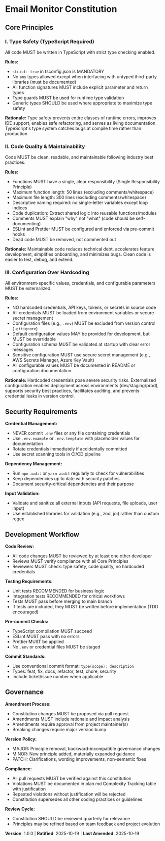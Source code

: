<!--
Sync Impact Report:
Version: 0.0.0 → 1.0.0
Rationale: Initial constitution ratification with core principles

Modified Principles:
- NEW: I. Type Safety (TypeScript Required)
- NEW: II. Code Quality & Maintainability
- NEW: III. Configuration Over Hardcoding

Added Sections:
- Core Principles (3 principles)
- Security Requirements
- Development Workflow
- Governance

Removed Sections: None (first version)

Template Consistency:
✅ plan-template.md - Constitution Check section references this file
✅ spec-template.md - Requirements align with principles
✅ tasks-template.md - Task categorization supports principles
⚠ agent-file-template.md - Review recommended to ensure alignment
⚠ checklist-template.md - Review recommended to ensure alignment

Follow-up TODOs:
- Ratification date set to today (2025-10-19) as this is the initial version
- Review and update agent-file-template.md and checklist-template.md for principle alignment
-->

# Email Monitor Constitution

## Core Principles

### I. Type Safety (TypeScript Required)

All code MUST be written in TypeScript with strict type checking enabled.

**Rules:**
- `strict: true` in tsconfig.json is MANDATORY
- No `any` types allowed except when interfacing with untyped third-party libraries (must be documented)
- All function signatures MUST include explicit parameter and return types
- Type guards MUST be used for runtime type validation
- Generic types SHOULD be used where appropriate to maximize type safety

**Rationale:** Type safety prevents entire classes of runtime errors, improves IDE support, enables safe refactoring, and serves as living documentation. TypeScript's type system catches bugs at compile time rather than production.

### II. Code Quality & Maintainability

Code MUST be clean, readable, and maintainable following industry best practices.

**Rules:**
- Functions MUST have a single, clear responsibility (Single Responsibility Principle)
- Maximum function length: 50 lines (excluding comments/whitespace)
- Maximum file length: 300 lines (excluding comments/whitespace)
- Descriptive naming required: no single-letter variables except loop indices
- Code duplication: Extract shared logic into reusable functions/modules
- Comments MUST explain "why" not "what" (code should be self-documenting)
- ESLint and Prettier MUST be configured and enforced via pre-commit hooks
- Dead code MUST be removed, not commented out

**Rationale:** Maintainable code reduces technical debt, accelerates feature development, simplifies onboarding, and minimizes bugs. Clean code is easier to test, debug, and extend.

### III. Configuration Over Hardcoding

All environment-specific values, credentials, and configurable parameters MUST be externalized.

**Rules:**
- NO hardcoded credentials, API keys, tokens, or secrets in source code
- All credentials MUST be loaded from environment variables or secure secret management
- Configuration files (e.g., `.env`) MUST be excluded from version control (`.gitignore`)
- Default configuration values MAY be provided for development, but MUST be overridable
- Configuration schema MUST be validated at startup with clear error messages
- Sensitive configuration MUST use secure secret management (e.g., AWS Secrets Manager, Azure Key Vault)
- All configurable values MUST be documented in README or configuration documentation

**Rationale:** Hardcoded credentials pose severe security risks. Externalized configuration enables deployment across environments (dev/staging/prod), supports security best practices, facilitates auditing, and prevents credential leaks in version control.

## Security Requirements

**Credential Management:**
- NEVER commit `.env` files or any file containing credentials
- Use `.env.example` or `.env.template` with placeholder values for documentation
- Rotate credentials immediately if accidentally committed
- Use secret scanning tools in CI/CD pipeline

**Dependency Management:**
- Run `npm audit` or `yarn audit` regularly to check for vulnerabilities
- Keep dependencies up to date with security patches
- Document security-critical dependencies and their purpose

**Input Validation:**
- Validate and sanitize all external inputs (API requests, file uploads, user input)
- Use established libraries for validation (e.g., zod, joi) rather than custom regex

## Development Workflow

**Code Review:**
- All code changes MUST be reviewed by at least one other developer
- Reviews MUST verify compliance with all Core Principles
- Reviewers MUST check: type safety, code quality, no hardcoded credentials

**Testing Requirements:**
- Unit tests RECOMMENDED for business logic
- Integration tests RECOMMENDED for critical workflows
- Tests MUST pass before merging to main branch
- If tests are included, they MUST be written before implementation (TDD encouraged)

**Pre-commit Checks:**
- TypeScript compilation MUST succeed
- ESLint MUST pass with no errors
- Prettier MUST be applied
- No `.env` or credential files MUST be staged

**Commit Standards:**
- Use conventional commit format: `type(scope): description`
- Types: feat, fix, docs, refactor, test, chore, security
- Include ticket/issue number when applicable

## Governance

**Amendment Process:**
- Constitution changes MUST be proposed via pull request
- Amendments MUST include rationale and impact analysis
- Amendments require approval from project maintainer(s)
- Breaking changes require major version bump

**Version Policy:**
- MAJOR: Principle removal, backward-incompatible governance changes
- MINOR: New principle added, materially expanded guidance
- PATCH: Clarifications, wording improvements, non-semantic fixes

**Compliance:**
- All pull requests MUST be verified against this constitution
- Violations MUST be documented in plan.md Complexity Tracking table with justification
- Repeated violations without justification will be rejected
- Constitution supersedes all other coding practices or guidelines

**Review Cycle:**
- Constitution SHOULD be reviewed quarterly for relevance
- Principles may be refined based on team feedback and project evolution

**Version**: 1.0.0 | **Ratified**: 2025-10-19 | **Last Amended**: 2025-10-19
